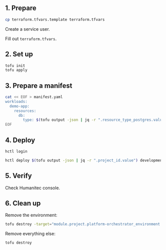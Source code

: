 ## 1. Prepare

```bash
cp terraform.tfvars.template terraform.tfvars
```

Create a service user.

Fill out `terraform.tfvars`.

## 2. Set up

```bash
tofu init
tofu apply
```

## 3. Prepare a manifest

```bash
cat << EOF > manifest.yaml
workloads:
  demo-app:
    resources:
      db:
        type: $(tofu output -json | jq -r ".resource_type_postgres.value")
EOF
```

## 4. Deploy

```bash
hctl login
```

```bash
hctl deploy $(tofu output -json | jq -r ".project_id.value") development manifest.yaml
```

## 5. Verify

Check Humanitec console.

## 6. Clean up

Remove the environment:

```bash
tofu destroy -target="module.project.platform-orchestrator_environment.development"
```

Remove everything else:

```bash
tofu destroy
```